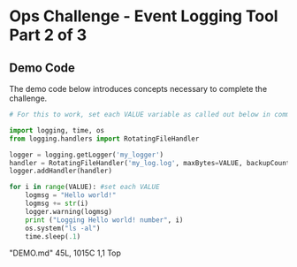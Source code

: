 # Ops Challenge - Event Logging Tool Part 2 of 3 

## Demo Code

The demo code below introduces concepts necessary to complete the challenge.

```python
# For this to work, set each VALUE variable as called out below in comments.

import logging, time, os
from logging.handlers import RotatingFileHandler

logger = logging.getLogger('my_logger')
handler = RotatingFileHandler('my_log.log', maxBytes=VALUE, backupCount=VALUE) #set each VALUE
logger.addHandler(handler)

for i in range(VALUE): #set each VALUE
    logmsg = "Hello world!"
    logmsg += str(i)
    logger.warning(logmsg)
    print ("Logging Hello world! number", i)
    os.system("ls -al")
    time.sleep(.1)

```


"DEMO.md" 45L, 1015C                                                                                                                                                 1,1           Top


